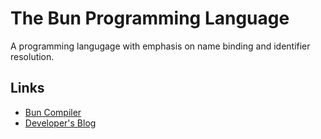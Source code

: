 
# The Bun Programming Language

A programming langugage with emphasis on name binding and identifier resolution.

## Links

- [Bun Compiler](./compiler/)
- [Developer's Blog](./blog/blog.md)
